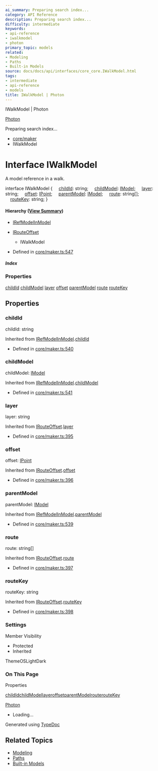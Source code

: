 ```yaml
---
ai_summary: Preparing search index...
category: API Reference
description: Preparing search index...
difficulty: intermediate
keywords:
- api-reference
- iwalkmodel
- photon
primary_topic: models
related:
- Modeling
- Paths
- Built-in Models
source: docs/docs/api/interfaces/core_core.IWalkModel.html
tags:
- intermediate
- api-reference
- models
title: IWalkModel | Photon
---
```

IWalkModel | Photon

[Photon](../index.md)




Preparing search index...

* [core/maker](../modules/core_maker.md)
* IWalkModel

# Interface IWalkModel

A model reference in a walk.

interface IWalkModel {
    [childId](#childid): string;
    [childModel](#childmodel): [IModel](core_schema.IModel.md);
    [layer](#layer): string;
    [offset](#offset): [IPoint](core_schema.IPoint.md);
    [parentModel](#parentmodel): [IModel](core_schema.IModel.md);
    [route](#route): string[];
    [routeKey](#routekey): string;
}

#### Hierarchy ([View Summary](../hierarchy.md#core/maker.IWalkModel))

* [IRefModelInModel](core_maker.IRefModelInModel.md)
* [IRouteOffset](core_maker.IRouteOffset.md)
  + IWalkModel

* Defined in [core/maker.ts:547](https://github.com/mwhite454/photon/blob/main/packages/photon/src/core/maker.ts#L547)

##### Index

### Properties

[childId](#childid)
[childModel](#childmodel)
[layer](#layer)
[offset](#offset)
[parentModel](#parentmodel)
[route](#route)
[routeKey](#routekey)

## Properties

### childId

childId: string

Inherited from [IRefModelInModel](core_maker.IRefModelInModel.md).[childId](core_maker.IRefModelInModel.md#childid)

* Defined in [core/maker.ts:540](https://github.com/mwhite454/photon/blob/main/packages/photon/src/core/maker.ts#L540)

### childModel

childModel: [IModel](core_schema.IModel.md)

Inherited from [IRefModelInModel](core_maker.IRefModelInModel.md).[childModel](core_maker.IRefModelInModel.md#childmodel)

* Defined in [core/maker.ts:541](https://github.com/mwhite454/photon/blob/main/packages/photon/src/core/maker.ts#L541)

### layer

layer: string

Inherited from [IRouteOffset](core_maker.IRouteOffset.md).[layer](core_maker.IRouteOffset.md#layer)

* Defined in [core/maker.ts:395](https://github.com/mwhite454/photon/blob/main/packages/photon/src/core/maker.ts#L395)

### offset

offset: [IPoint](core_schema.IPoint.md)

Inherited from [IRouteOffset](core_maker.IRouteOffset.md).[offset](core_maker.IRouteOffset.md#offset)

* Defined in [core/maker.ts:396](https://github.com/mwhite454/photon/blob/main/packages/photon/src/core/maker.ts#L396)

### parentModel

parentModel: [IModel](core_schema.IModel.md)

Inherited from [IRefModelInModel](core_maker.IRefModelInModel.md).[parentModel](core_maker.IRefModelInModel.md#parentmodel)

* Defined in [core/maker.ts:539](https://github.com/mwhite454/photon/blob/main/packages/photon/src/core/maker.ts#L539)

### route

route: string[]

Inherited from [IRouteOffset](core_maker.IRouteOffset.md).[route](core_maker.IRouteOffset.md#route)

* Defined in [core/maker.ts:397](https://github.com/mwhite454/photon/blob/main/packages/photon/src/core/maker.ts#L397)

### routeKey

routeKey: string

Inherited from [IRouteOffset](core_maker.IRouteOffset.md).[routeKey](core_maker.IRouteOffset.md#routekey)

* Defined in [core/maker.ts:398](https://github.com/mwhite454/photon/blob/main/packages/photon/src/core/maker.ts#L398)

### Settings

Member Visibility

* Protected
* Inherited

ThemeOSLightDark

### On This Page

Properties

[childId](#childid)[childModel](#childmodel)[layer](#layer)[offset](#offset)[parentModel](#parentmodel)[route](#route)[routeKey](#routekey)

[Photon](../index.md)

* Loading...

Generated using [TypeDoc](https://typedoc.org/)

## Related Topics

- [Modeling](../index.md)
- [Paths](../index.md)
- [Built-in Models](../index.md)
